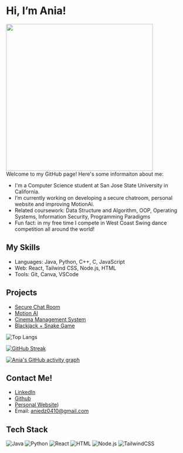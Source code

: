 # Hi, I’m Ania! <br>
<img src="https://media.giphy.com/media/L1R1tvI9svkIWwpVYr/giphy.gif" width="400" /> <br>
Welcome to my GitHub page! Here's some informaiton about me:
- I'm a Computer Science student at San Jose State University in California.
- I’m currently working on developing a secure chatroom, personal website and improving MotionAi.
- Related coursework: Data Structure and Algorithm, OOP, Operating Systems, Information Security, Programming Paradigms
- Fun fact: in my free time I compete in West Coast Swing dance competition all around the world!


## My Skills
- Languages: Java, Python, C++, C, JavaScript
- Web: React, Tailwind CSS, Node.js, HTML
- Tools: Git, Canva, VSCode

## Projects
- [Secure Chat Room](https://github.com/yourusername/secure-chat)
- [Motion AI](https://github.com/AniaNiedzialek/motion_ai)
- [Cinema Management System](https://github.com/AniaNiedzialek/2024-CS151-07-Cinema_Mangement_System)
- [Blackjack + Snake Game](https://github.com/yourusername/game-manager)

  
![Top Langs](https://github-readme-stats.vercel.app/api/top-langs/?username=anianiedzialek&layout=compact&theme=radical)

[![GitHub Streak](https://streak-stats.demolab.com?user=anianiedzialek)](https://git.io/streak-stats)

[![Ania's GitHub activity graph](https://github-readme-activity-graph.vercel.app/graph?username=anianiedzialek&theme=dracula)](https://github.com/ashutosh00710/github-readme-activity-graph)



## Contact Me!

- [LinkedIn](https://linkedin.com/in/akniedzialek)
- [Github](https://anianiedzialek.github.io)
- [Personal Website](https://anianiedzialek.github.io/mywebsite/))
- Email: aniedz0410@gmail.com

## Tech Stack

![Java](https://img.shields.io/badge/Java-ED8B00?style=flat&logo=java&logoColor=white)
![Python](https://img.shields.io/badge/Python-3776AB?style=flat&logo=python&logoColor=white)
![React](https://img.shields.io/badge/React-61DAFB?style=flat&logo=react&logoColor=white)
![HTML](https://img.shields.io/badge/HTML-af78cc?style=flat&logo=html&logoColor=white)
![Node.js](https://img.shields.io/badge/Node.js-339933?style=flat&logo=nodedotjs&logoColor=white)
![TailwindCSS](https://img.shields.io/badge/TailwindCSS-38B2AC?style=flat&logo=tailwind-css&logoColor=white)
